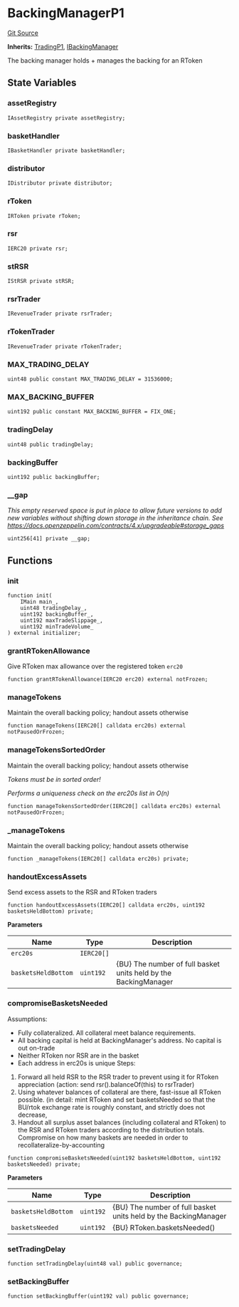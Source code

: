 # BackingManagerP1
[Git Source](https://github.com/larrythecucumber321/protocol/blob/77d337b8595ba96d069ded321419b36a61984170/contracts/p1/BackingManager.sol)

**Inherits:**
[TradingP1](/tools/docgen/src/contracts/p1/mixins/Trading.sol/abstract.TradingP1.md), [IBackingManager](/tools/docgen/src/contracts/interfaces/IBackingManager.sol/interface.IBackingManager.md)

The backing manager holds + manages the backing for an RToken


## State Variables
### assetRegistry

```solidity
IAssetRegistry private assetRegistry;
```


### basketHandler

```solidity
IBasketHandler private basketHandler;
```


### distributor

```solidity
IDistributor private distributor;
```


### rToken

```solidity
IRToken private rToken;
```


### rsr

```solidity
IERC20 private rsr;
```


### stRSR

```solidity
IStRSR private stRSR;
```


### rsrTrader

```solidity
IRevenueTrader private rsrTrader;
```


### rTokenTrader

```solidity
IRevenueTrader private rTokenTrader;
```


### MAX_TRADING_DELAY

```solidity
uint48 public constant MAX_TRADING_DELAY = 31536000;
```


### MAX_BACKING_BUFFER

```solidity
uint192 public constant MAX_BACKING_BUFFER = FIX_ONE;
```


### tradingDelay

```solidity
uint48 public tradingDelay;
```


### backingBuffer

```solidity
uint192 public backingBuffer;
```


### __gap
*This empty reserved space is put in place to allow future versions to add new
variables without shifting down storage in the inheritance chain.
See https://docs.openzeppelin.com/contracts/4.x/upgradeable#storage_gaps*


```solidity
uint256[41] private __gap;
```


## Functions
### init


```solidity
function init(
    IMain main_,
    uint48 tradingDelay_,
    uint192 backingBuffer_,
    uint192 maxTradeSlippage_,
    uint192 minTradeVolume_
) external initializer;
```

### grantRTokenAllowance

Give RToken max allowance over the registered token `erc20`


```solidity
function grantRTokenAllowance(IERC20 erc20) external notFrozen;
```

### manageTokens

Maintain the overall backing policy; handout assets otherwise


```solidity
function manageTokens(IERC20[] calldata erc20s) external notPausedOrFrozen;
```

### manageTokensSortedOrder

Maintain the overall backing policy; handout assets otherwise

*Tokens must be in sorted order!*

*Performs a uniqueness check on the erc20s list in O(n)*


```solidity
function manageTokensSortedOrder(IERC20[] calldata erc20s) external notPausedOrFrozen;
```

### _manageTokens

Maintain the overall backing policy; handout assets otherwise


```solidity
function _manageTokens(IERC20[] calldata erc20s) private;
```

### handoutExcessAssets

Send excess assets to the RSR and RToken traders


```solidity
function handoutExcessAssets(IERC20[] calldata erc20s, uint192 basketsHeldBottom) private;
```
**Parameters**

|Name|Type|Description|
|----|----|-----------|
|`erc20s`|`IERC20[]`||
|`basketsHeldBottom`|`uint192`|{BU} The number of full basket units held by the BackingManager|


### compromiseBasketsNeeded

Assumptions:
- Fully collateralized. All collateral meet balance requirements.
- All backing capital is held at BackingManager's address. No capital is out on-trade
- Neither RToken nor RSR are in the basket
- Each address in erc20s is unique
Steps:
1. Forward all held RSR to the RSR trader to prevent using it for RToken appreciation
(action: send rsr().balanceOf(this) to rsrTrader)
2. Using whatever balances of collateral are there, fast-issue all RToken possible.
(in detail: mint RToken and set basketsNeeded so that the BU/rtok exchange rate is
roughly constant, and strictly does not decrease,
3. Handout all surplus asset balances (including collateral and RToken) to the
RSR and RToken traders according to the distribution totals.
Compromise on how many baskets are needed in order to recollateralize-by-accounting


```solidity
function compromiseBasketsNeeded(uint192 basketsHeldBottom, uint192 basketsNeeded) private;
```
**Parameters**

|Name|Type|Description|
|----|----|-----------|
|`basketsHeldBottom`|`uint192`|{BU} The number of full basket units held by the BackingManager|
|`basketsNeeded`|`uint192`|{BU} RToken.basketsNeeded()|


### setTradingDelay


```solidity
function setTradingDelay(uint48 val) public governance;
```

### setBackingBuffer


```solidity
function setBackingBuffer(uint192 val) public governance;
```

